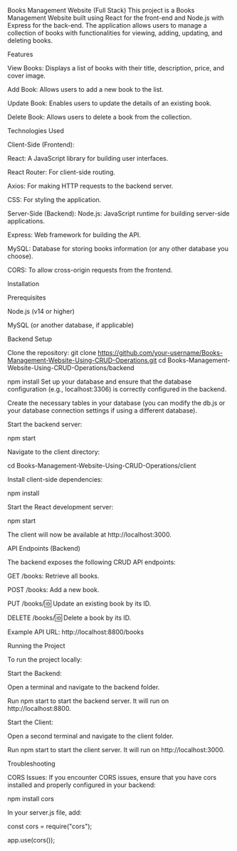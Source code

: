 Books Management Website (Full Stack)
This project is a Books Management Website built using React for the front-end and Node.js with Express for the back-end. The application allows users to manage a collection of books with functionalities for viewing, adding, updating, and deleting books.

Features

View Books: Displays a list of books with their title, description, price, and cover image.

Add Book: Allows users to add a new book to the list.

Update Book: Enables users to update the details of an existing book.

Delete Book: Allows users to delete a book from the collection.


Technologies Used

Client-Side (Frontend):

React: A JavaScript library for building user interfaces.

React Router: For client-side routing.

Axios: For making HTTP requests to the backend server.

CSS: For styling the application.

Server-Side (Backend):
Node.js: JavaScript runtime for building server-side applications.

Express: Web framework for building the API.

MySQL: Database for storing books information (or any other database you choose).

CORS: To allow cross-origin requests from the frontend.


Installation

Prerequisites

Node.js (v14 or higher)

MySQL (or another database, if applicable)

Backend Setup

Clone the repository:
git clone https://github.com/your-username/Books-Management-Website-Using-CRUD-Operations.git
cd Books-Management-Website-Using-CRUD-Operations/backend

npm install
Set up your database and ensure that the database configuration (e.g., localhost:3306) is correctly configured in the backend.

Create the necessary tables in your database (you can modify the db.js or your database connection settings if using a different database).

Start the backend server:

npm start

Navigate to the client directory:

cd Books-Management-Website-Using-CRUD-Operations/client

Install client-side dependencies:

npm install

Start the React development server:

npm start

The client will now be available at http://localhost:3000.

API Endpoints (Backend)

The backend exposes the following CRUD API endpoints:

GET /books: Retrieve all books.

POST /books: Add a new book.

PUT /books/:id: Update an existing book by its ID.

DELETE /books/:id: Delete a book by its ID.

Example API URL: http://localhost:8800/books

Running the Project

To run the project locally:

Start the Backend:

Open a terminal and navigate to the backend folder.

Run npm start to start the backend server. It will run on http://localhost:8800.

Start the Client:

Open a second terminal and navigate to the client folder.

Run npm start to start the client server. It will run on http://localhost:3000.

Troubleshooting

CORS Issues:
If you encounter CORS issues, ensure that you have cors installed and properly configured in your backend:



npm install cors

In your server.js file, add:



const cors = require("cors");

app.use(cors());
